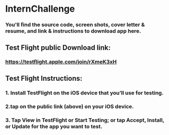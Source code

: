 # InternChallenge
### You'll find the source code, screen shots, cover letter & resume, and link & instructions to download app here.

## Test Flight public Download link:

### https://testflight.apple.com/join/rXmeK3xH

## Test Flight Instructions:
### 1. Install TestFlight on the iOS device that you’ll use for testing.
### 2.tap on the public link (above) on your iOS device.
### 3. Tap View in TestFlight or Start Testing; or tap Accept, Install, or Update for the app you want to test.
